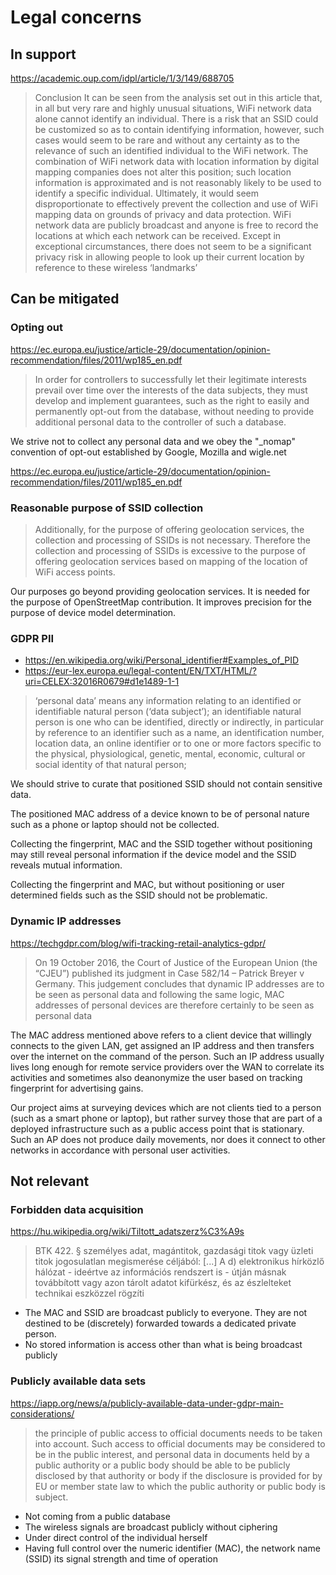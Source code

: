 # Legal concerns

## In support

https://academic.oup.com/idpl/article/1/3/149/688705

> Conclusion
> It can be seen from the analysis set out in this article that, in all but very rare and highly unusual situations, WiFi network data alone cannot identify an individual. There is a risk that an SSID could be customized so as to contain identifying information, however, such cases would seem to be rare and without any certainty as to the relevance of such an identified individual to the WiFi network. The combination of WiFi network data with location information by digital mapping companies does not alter this position; such location information is approximated and is not reasonably likely to be used to identify a specific individual.
> Ultimately, it would seem disproportionate to effectively prevent the collection and use of WiFi mapping data on grounds of privacy and data protection. WiFi network data are publicly broadcast and anyone is free to record the locations at which each network can be received. Except in exceptional circumstances, there does not seem to be a significant privacy risk in allowing people to look up their current location by reference to these wireless ‘landmarks’

## Can be mitigated

### Opting out

https://ec.europa.eu/justice/article-29/documentation/opinion-recommendation/files/2011/wp185_en.pdf

> In order for controllers to successfully let their legitimate interests prevail over time over the interests of the data subjects, they must develop and implement guarantees, such as the right to easily and permanently opt-out from the database, without needing to provide additional personal data to the controller of such a database.

We strive not to collect any personal data and we obey the "_nomap" convention of opt-out established by Google, Mozilla and wigle.net

https://ec.europa.eu/justice/article-29/documentation/opinion-recommendation/files/2011/wp185_en.pdf

### Reasonable purpose of SSID collection

> Additionally, for the purpose of offering geolocation services, the collection and processing of SSIDs is not necessary. Therefore the collection and processing of SSIDs is excessive to the purpose of offering geolocation services based on mapping of the location of WiFi access points.

Our purposes go beyond providing geolocation services. It is needed for the purpose of OpenStreetMap contribution. It improves precision for the purpose of device model determination.

### GDPR PII

* https://en.wikipedia.org/wiki/Personal_identifier#Examples_of_PID
* https://eur-lex.europa.eu/legal-content/EN/TXT/HTML/?uri=CELEX:32016R0679#d1e1489-1-1

> ‘personal data’ means any information relating to an identified or identifiable natural person (‘data subject’); an identifiable natural person is one who can be identified, directly or indirectly, in particular by reference to an identifier such as a name, an identification number, location data, an online identifier or to one or more factors specific to the physical, physiological, genetic, mental, economic, cultural or social identity of that natural person;

We should strive to curate that positioned SSID should not contain sensitive data.

The positioned MAC address of a device known to be of personal nature such as a phone or laptop should not be collected.

Collecting the fingerprint, MAC and the SSID together without positioning may still reveal personal information if the device model and the SSID reveals mutual information.

Collecting the fingerprint and MAC, but without positioning or user determined fields such as the SSID should not be problematic.

### Dynamic IP addresses

https://techgdpr.com/blog/wifi-tracking-retail-analytics-gdpr/

> On 19 October 2016, the Court of Justice of the European Union (the “CJEU”) published its judgment in Case 582/14 – Patrick Breyer v Germany. This judgement concludes that dynamic IP addresses are to be seen as personal data
> and following the same logic, MAC addresses of personal devices are therefore certainly to be seen as personal data

The MAC address mentioned above refers to a client device that willingly connects to the given LAN, get assigned an IP address and then transfers over the internet on the command of the person. Such an IP address usually lives long enough for remote service providers over the WAN to correlate its activities and sometimes also deanonymize the user based on tracking fingerprint for advertising gains.

Our project aims at surveying devices which are not clients tied to a person (such as a smart phone or laptop), but rather survey those that are part of a deployed infrastructure such as a public access point that is stationary. Such an AP does not produce daily movements, nor does it connect to other networks in accordance with personal user activities.

## Not relevant

### Forbidden data acquisition

https://hu.wikipedia.org/wiki/Tiltott_adatszerz%C3%A9s

> BTK 422. §
> személyes adat, magántitok, gazdasági titok vagy üzleti titok jogosulatlan megismerése céljából: [...]
> A d) elektronikus hírközlő hálózat - ideértve az információs rendszert is - útján másnak továbbított vagy azon tárolt adatot kifürkész, és az észlelteket technikai eszközzel rögzíti

* The MAC and SSID are broadcast publicly to everyone. They are not destined to be (discretely) forwarded towards a dedicated private person.
* No stored information is access other than what is being broadcast publicly

### Publicly available data sets

https://iapp.org/news/a/publicly-available-data-under-gdpr-main-considerations/

> the principle of public access to official documents needs to be taken into account. Such access to official documents may be considered to be in the public interest, and personal data in documents held by a public authority or a public body should be able to be publicly disclosed by that authority or body if the disclosure is provided for by EU or member state law to which the public authority or public body is subject.

* Not coming from a public database
* The wireless signals are broadcast publicly without ciphering
* Under direct control of the individual herself
* Having full control over the numeric identifier (MAC), the network name (SSID) its signal strength and time of operation
